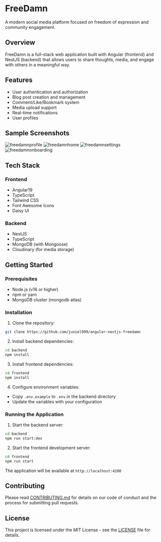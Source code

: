 # FreeDamn

A modern social media platform focused on freedom of expression and community engagement.

## Overview

FreeDamn is a full-stack web application built with Angular (frontend) and NestJS (backend) that allows users to share thoughts, media, and engage with others in a meaningful way.

## Features

- User authentication and authorization
- Blog post creation and management
- Comment/Like/Bookmark system
- Media upload support
- Real-time notifications
- User profiles

## Sample Screenshots
![freedamnprofile](https://github.com/user-attachments/assets/777fa420-d4cb-40e6-86f9-a8aa6da541e1)
![freedamnhome](https://github.com/user-attachments/assets/cabd5399-47c3-4ba0-b324-c38a4186ddb3)
![freedamnsettings](https://github.com/user-attachments/assets/44b04c2f-4d0c-4129-a7c2-3dd737e60bc5)
![freedamnonboarding](https://github.com/user-attachments/assets/52e5d93f-4522-4a8a-a883-eb158f463413)

## Tech Stack

### Frontend
- Angular19
- TypeScript
- Tailwind CSS
- Font Awesome Icons
- Daisy UI

### Backend
- NestJS
- TypeScript
- MongoDB (with Mongoose)
- Cloudinary (for media storage)

## Getting Started

### Prerequisites
- Node.js (v16 or higher)
- npm or yarn
- MongoDB cluster (mongodb atlas)

### Installation

1. Clone the repository:
```bash
git clone https://github.com/juniel999/angular-nestjs-freedamn
```

2. Install backend dependencies:
```bash
cd backend
npm install
```

3. Install frontend dependencies:
```bash
cd frontend
npm install
```

4. Configure environment variables:
- Copy `.env.example` to `.env` in the backend directory
- Update the variables with your configuration

### Running the Application

1. Start the backend server:
```bash
cd backend
npm run start:dev
```

2. Start the frontend development server:
```bash
cd frontend
npm run start
```

The application will be available at `http://localhost:4200`

## Contributing

Please read [CONTRIBUTING.md](CONTRIBUTING.md) for details on our code of conduct and the process for submitting pull requests.

## License

This project is licensed under the MIT License - see the [LICENSE](LICENSE) file for details.
